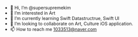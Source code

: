 - 👋 Hi, I’m @supersupremekim
- 👀 I’m interested in Art
- 🌱 I’m currently learning Swift Datastructrue, Swift UI
- 💞️ I’m looking to collaborate on Art, Culture iOS application.
- 📫 How to reach me 1033513@naver.com

<!---
supersupremekim/supersupremekim is a ✨ special ✨ repository because its `README.md` (this file) appears on your GitHub profile.
You can click the Preview link to take a look at your changes.
--->
